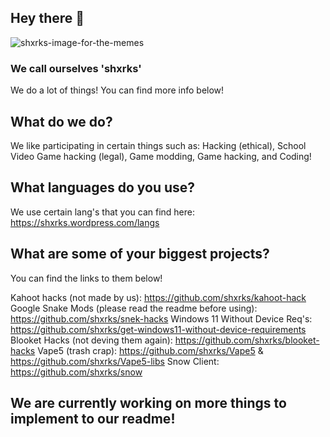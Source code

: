 ## Hey there 👋
![shxrks-image-for-the-memes](https://miro.medium.com/max/1200/1*z_Q3vhdUcOIpOVs3Velymg.jpeg)
### We call ourselves 'shxrks'
We do a lot of things! You can find more info below!

## What do we do?
We like participating in certain things such as:
Hacking (ethical),
School Video Game hacking (legal),
Game modding,
Game hacking,
and Coding!

## What languages do you use?
We use certain lang's that you can find here:
https://shxrks.wordpress.com/langs

## What are some of your biggest projects?
You can find the links to them below!

Kahoot hacks (not made by us): https://github.com/shxrks/kahoot-hack
Google Snake Mods (please read the readme before using): https://github.com/shxrks/snek-hacks
Windows 11 Without Device Req's: https://github.com/shxrks/get-windows11-without-device-requirements
Blooket Hacks (not deving them again): https://github.com/shxrks/blooket-hacks
Vape5 (trash crap): https://github.com/shxrks/Vape5 & https://github.com/shxrks/Vape5-libs
Snow Client: https://github.com/shxrks/snow

## We are currently working on more things to implement to our readme!

